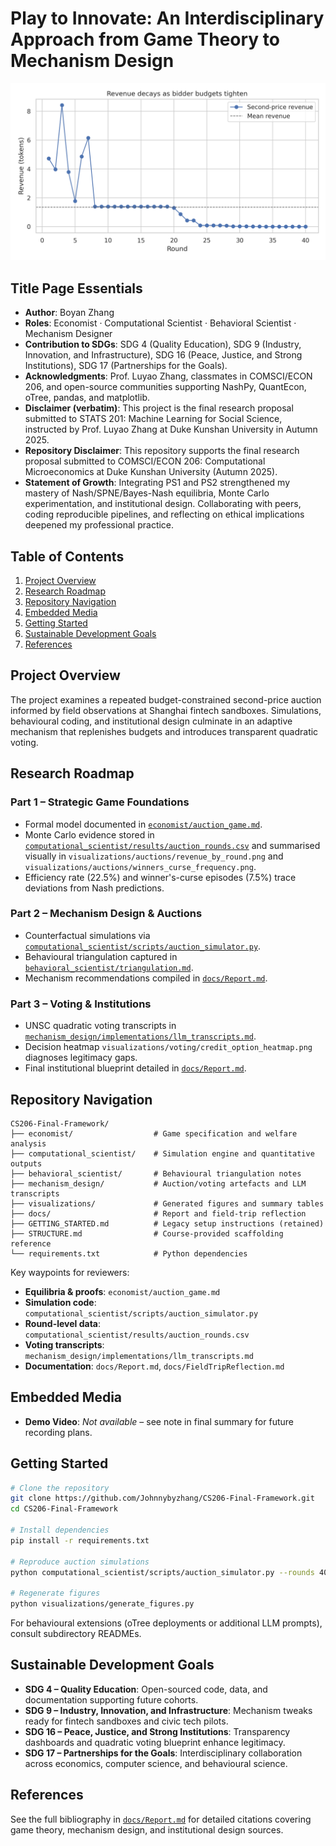 # Play to Innovate: An Interdisciplinary Approach from Game Theory to Mechanism Design

![Auction Revenue Trend](visualizations/auctions/revenue_by_round.png)

## Title Page Essentials

- **Author**: Boyan Zhang  
- **Roles**: Economist · Computational Scientist · Behavioral Scientist · Mechanism Designer  
- **Contribution to SDGs**: SDG 4 (Quality Education), SDG 9 (Industry, Innovation, and Infrastructure), SDG 16 (Peace, Justice, and Strong Institutions), SDG 17 (Partnerships for the Goals).  
- **Acknowledgments**: Prof. Luyao Zhang, classmates in COMSCI/ECON 206, and open-source communities supporting NashPy, QuantEcon, oTree, pandas, and matplotlib.  
- **Disclaimer (verbatim)**: This project is the final research proposal submitted to STATS 201: Machine Learning for Social Science, instructed by Prof. Luyao Zhang at Duke Kunshan University in Autumn 2025.  
- **Repository Disclaimer**: This repository supports the final research proposal submitted to COMSCI/ECON 206: Computational Microeconomics at Duke Kunshan University (Autumn 2025).  
- **Statement of Growth**: Integrating PS1 and PS2 strengthened my mastery of Nash/SPNE/Bayes-Nash equilibria, Monte Carlo experimentation, and institutional design. Collaborating with peers, coding reproducible pipelines, and reflecting on ethical implications deepened my professional practice.

## Table of Contents

1. [Project Overview](#project-overview)  
2. [Research Roadmap](#research-roadmap)  
3. [Repository Navigation](#repository-navigation)  
4. [Embedded Media](#embedded-media)  
5. [Getting Started](#getting-started)  
6. [Sustainable Development Goals](#sustainable-development-goals)  
7. [References](#references)

## Project Overview

The project examines a repeated budget-constrained second-price auction informed by field observations at Shanghai fintech sandboxes. Simulations, behavioural coding, and institutional design culminate in an adaptive mechanism that replenishes budgets and introduces transparent quadratic voting.

## Research Roadmap

### Part 1 – Strategic Game Foundations
- Formal model documented in [`economist/auction_game.md`](economist/auction_game.md).  
- Monte Carlo evidence stored in [`computational_scientist/results/auction_rounds.csv`](computational_scientist/results/auction_rounds.csv) and summarised visually in `visualizations/auctions/revenue_by_round.png` and `visualizations/auctions/winners_curse_frequency.png`.  
- Efficiency rate (22.5%) and winner's-curse episodes (7.5%) trace deviations from Nash predictions.

### Part 2 – Mechanism Design & Auctions
- Counterfactual simulations via [`computational_scientist/scripts/auction_simulator.py`](computational_scientist/scripts/auction_simulator.py).  
- Behavioural triangulation captured in [`behavioral_scientist/triangulation.md`](behavioral_scientist/triangulation.md).  
- Mechanism recommendations compiled in [`docs/Report.md`](docs/Report.md#part-2--mechanism-design--auctions).

### Part 3 – Voting & Institutions
- UNSC quadratic voting transcripts in [`mechanism_design/implementations/llm_transcripts.md`](mechanism_design/implementations/llm_transcripts.md).
- Decision heatmap `visualizations/voting/credit_option_heatmap.png` diagnoses legitimacy gaps.
- Final institutional blueprint detailed in [`docs/Report.md`](docs/Report.md#part-3--voting--institutions).

## Repository Navigation

```text
CS206-Final-Framework/
├── economist/                  # Game specification and welfare analysis
├── computational_scientist/    # Simulation engine and quantitative outputs
├── behavioral_scientist/       # Behavioural triangulation notes
├── mechanism_design/           # Auction/voting artefacts and LLM transcripts
├── visualizations/             # Generated figures and summary tables
├── docs/                       # Report and field-trip reflection
├── GETTING_STARTED.md          # Legacy setup instructions (retained)
├── STRUCTURE.md                # Course-provided scaffolding reference
└── requirements.txt            # Python dependencies
```

Key waypoints for reviewers:
- **Equilibria & proofs**: `economist/auction_game.md`  
- **Simulation code**: `computational_scientist/scripts/auction_simulator.py`  
- **Round-level data**: `computational_scientist/results/auction_rounds.csv`  
- **Voting transcripts**: `mechanism_design/implementations/llm_transcripts.md`  
- **Documentation**: `docs/Report.md`, `docs/FieldTripReflection.md`

## Embedded Media

- **Demo Video**: *Not available* – see note in final summary for future recording plans.

## Getting Started

```bash
# Clone the repository
git clone https://github.com/Johnnybyzhang/CS206-Final-Framework.git
cd CS206-Final-Framework

# Install dependencies
pip install -r requirements.txt

# Reproduce auction simulations
python computational_scientist/scripts/auction_simulator.py --rounds 40 --seed 42

# Regenerate figures
python visualizations/generate_figures.py
```

For behavioural extensions (oTree deployments or additional LLM prompts), consult subdirectory READMEs.

## Sustainable Development Goals

- **SDG 4 – Quality Education**: Open-sourced code, data, and documentation supporting future cohorts.  
- **SDG 9 – Industry, Innovation, and Infrastructure**: Mechanism tweaks ready for fintech sandboxes and civic tech pilots.  
- **SDG 16 – Peace, Justice, and Strong Institutions**: Transparency dashboards and quadratic voting blueprint enhance legitimacy.  
- **SDG 17 – Partnerships for the Goals**: Interdisciplinary collaboration across economics, computer science, and behavioural science.

## References

See the full bibliography in [`docs/Report.md`](docs/Report.md#references) for detailed citations covering game theory, mechanism design, and institutional design sources.
